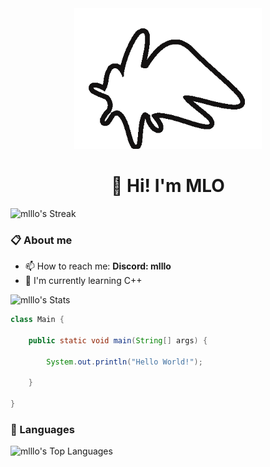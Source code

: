 <div align="center">
  <img src="./LOGO.png" alt="LOGO" width="300px" />
  <h1>👋 Hi! I'm MLO</h1>
</div>

![mlllo's Streak](https://github-readme-streak-stats.herokuapp.com/?user=mlllo&theme=transparent&hide_border=true)

### 📋 About me

- 📫 How to reach me: **Discord: mlllo**
- 🌱 I'm currently learning C++

![mlllo's Stats](https://github-readme-stats.vercel.app/api?username=mlllo&theme=transparent&hide_border=true&show_icons=true)

```java
class Main {

    public static void main(String[] args) {
    
        System.out.println("Hello World!");
    
    }

}
```

### 🧰 Languages

![mlllo's Top Languages](https://github-readme-stats.vercel.app/api/top-langs/?username=mlllo&theme=transparent&hide_border=true&layout=pie)

